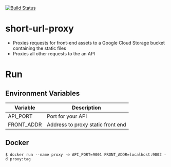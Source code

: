 [![Build Status](https://travis-ci.org/abramz/short-url-proxy.svg)](https://travis-ci.org/abramz/short-url-proxy)
# short-url-proxy
- Proxies requests for front-end assets to a Google Cloud Storage bucket containing the static files
- Proxies all other requests to the an API

# Run
## Environment Variables
Variable   | Description
-----------|-----------------------------------
API_PORT   | Port for your API
FRONT_ADDR | Address to proxy static front end

## Docker
```
$ docker run --name proxy -e API_PORT=9001 FRONT_ADDR=localhost:9002 -d proxy:tag
```

